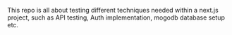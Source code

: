 This repo is all about testing different techniques needed within a next.js project, such as API testing, Auth implementation, mogodb database setup etc.